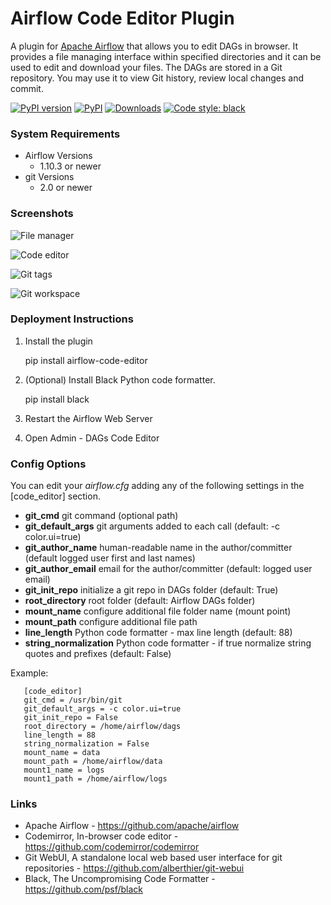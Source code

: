 # Airflow Code Editor Plugin
A plugin for [Apache Airflow](https://github.com/apache/airflow) that allows you to edit DAGs in browser.
It provides a file managing interface within specified directories and it can be used to edit and download your files.
The DAGs are stored in a Git repository. You may use it to view Git history, review local changes and commit.

[![PyPI version](https://badge.fury.io/py/airflow-code-editor.svg)](https://badge.fury.io/py/airflow-code-editor)
[![PyPI](https://img.shields.io/pypi/pyversions/airflow-code-editor.svg)](https://pypi.org/project/airflow-code-editor)
[![Downloads](https://pepy.tech/badge/airflow-code-editor/month)](https://pepy.tech/project/airflow-code-editor)
[![Code style: black](https://img.shields.io/badge/code%20style-black-000000.svg)](https://github.com/psf/black)

### System Requirements

* Airflow Versions
    * 1.10.3 or newer
* git Versions
    * 2.0 or newer

### Screenshots

![File manager](https://andreax79.github.io/airflow-code-editor/screenshots/1.png)

![Code editor](https://andreax79.github.io/airflow-code-editor/screenshots/2.png)

![Git tags](https://andreax79.github.io/airflow-code-editor/screenshots/3.png)

![Git workspace](https://andreax79.github.io/airflow-code-editor/screenshots/4.png)


### Deployment Instructions

1. Install the plugin

    pip install airflow-code-editor

2. (Optional) Install Black Python code formatter.

    pip install black

3. Restart the Airflow Web Server

4. Open Admin - DAGs Code Editor


### Config Options

You can edit your *airflow.cfg* adding any of the following settings in the \[code_editor\] section.

* **git_cmd**  git command (optional path)
* **git_default_args**  git arguments added to each call (default: -c color.ui=true)
* **git_author_name** human-readable name in the author/committer (default logged user first and last names)
* **git_author_email** email for the author/committer (default: logged user email)
* **git_init_repo**  initialize a git repo in DAGs folder (default: True)
* **root_directory**  root folder (default: Airflow DAGs folder)
* **mount_name**  configure additional file folder name (mount point)
* **mount_path**  configure additional file path
* **line_length**  Python code formatter - max line length (default: 88)
* **string_normalization**  Python code formatter - if true normalize string quotes and prefixes (default: False)

Example:
```
   [code_editor]
   git_cmd = /usr/bin/git
   git_default_args = -c color.ui=true
   git_init_repo = False
   root_directory = /home/airflow/dags
   line_length = 88
   string_normalization = False
   mount_name = data
   mount_path = /home/airflow/data
   mount1_name = logs
   mount1_path = /home/airflow/logs
```

### Links

* Apache Airflow - https://github.com/apache/airflow
* Codemirror, In-browser code editor - https://github.com/codemirror/codemirror
* Git WebUI, A standalone local web based user interface for git repositories - https://github.com/alberthier/git-webui
* Black, The Uncompromising Code Formatter - https://github.com/psf/black

